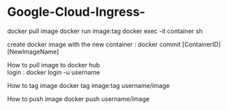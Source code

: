 # Google-Cloud-Ingress-

docker pull image 
docker run image:tag
docker exec -it container sh 


create docker image with the new container : 
docker commit [ContainerID] [NewImageName]  

How to pull image to docker hub  
  login : docker login -u username 

How to tag image
  docker tag image:tag  username/image

How to push image 
  docker push username/image
   
  
